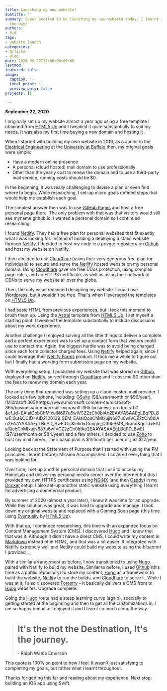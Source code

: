 ```yaml
---
title: Launching my new website!
subtitle: ''
summary: Super excited to be launching my new website today. I learnt so much along
  the way!
authors:
- Sid
tags:
- website launch
categories:
- Article
- Blog
date: 2020-09-22T12:00:00+00:00
lastmod:
featured: false
image:
  caption: ''
  focal_point: ''
  preview_only: false
projects: []

---
```

**September 22, 2020**

I originally set up my website almost a year ago using a free template I obtained from [HTML5 Up](https://html5up.net "HTML5 Up") and I tweaked it quite substantially to suit my needs. It was also my first time buying a new domain and hosting it .

When I started with building my own website in 2019, as a Junior in the [Electrical Engineering](http://engineering.buffalo.edu/ee.html) at the [University at Buffalo](http://engineering.buffalo.edu/) then, my original goals were simple:

* Have a modern online presence
* A personal (cloud hosted) mail domain to use professionally
* Other than the yearly cost to renew the domain and to use a third-party mail service, running costs should be $0.

In the beginning, it was really challenging to devise a plan or even find where to begin. While researching, I set-up micro goals defined steps that would help me establish each goal.

The simplest answer then was to use [GitHub Pages](https://pages.github.com) and host a free personal page there. The only problem with that was that visitors would still see myname.github.io. I wanted a personal domain so I continued researching.

I found [Netlify](https://www.netlify.com). They had a free plan for personal websites that fit exactly what I was looking for. Instead of building a deploying a static website through [Netlify](https://www.netlify.com), I decided to host my code in a private repository on [Github](https://github.com) and host my website on Netlify.

I then decided to use [Cloudflare](https://cloudflare.com) (using their very generous free plan for individuals) to secure and serve the [Netlify](https://www.netlify.com) hosted website on my personal domain. Using [Cloudflare](https://cloudflare.com) gave me free DDos protection, using complex page rules, and an HTTPS certificate, as well as using their network of CDNs to serve my website all over the globe.

Then, the only issue remained designing my website. I could use [Wordpress](https://wordpress.com), but it wouldn't be free. That's when I leveraged the templates on [HTML5 Up](https://html5up.net "HTML5 Up").

I had basic HTML from previous experiences, but I took this moment to brush them up. Using the [Astral](https://html5up.net/astral) template from [HTML5 Up](https://html5up.net "HTML5 Up"), I set myself a starting point. I tweaked the template substantially to include discussions about my work experience.

Another challenge (I enjoyed solving all the little things to deliver a complete and a perfect experience) was to set up a contact form that visitors could use to contact me. Again, the biggest hurdle was to avoid being charged since each form collector charged fees. Using [Netlify](https://www.netlify.com) helped again, since I could leverage their [Netlify Forms](https://www.netlify.com/products/forms/) product. It took me a while to figure out but I finally had a working form submission page on my website.

With everything setup, I published my website that was stored on [Github](https://github.com), deployed on [Netlify](https://www.netlify.com), served through [Cloudflare](https://cloudflare.com) and it cost me $0 other than the fees to renew my domain each year.

The only thing that remained was setting up a cloud-hosted mail provider. I looked at a few options, including: [GSuite](https://gsuite.google.com/pricing.html) ($8/user/month or $96/year), [Microsoft 365](https://www.microsoft.com/en-ca/microsoft-365/business/compare-all-microsoft-365-business-products-b?&ef_id=EAIaIQobChMIxujN687u6wIVCZ2zCh0biAo2EAAYASAAEgLBqPD_BwE:G:s&OCID=AID2100139_SEM_EAIaIQobChMIxujN687u6wIVCZ2zCh0biAo2EAAYASAAEgLBqPD_BwE:G:s&lnkd=Google_O365SMB_Brand&gclid=EAIaIQobChMIxujN687u6wIVCZ2zCh0biAo2EAAYASAAEgLBqPD_BwE) ($7/user/month or $84/year) and a few others. I decided to use [Zoho](https://www.zoho.com) to host my mail server. Their basic plan is $1/month per user or just $12/year.

Looking back at the Statement of Purpose that I started with (using the PM principles I learnt before): Mission Accomplished. I covered everything that I was looking for.

Over time, I set up another personal domain that I use to access my HomeLab and deliver my personal media server over the internet but this I provided my own HTTPS certificates using [NGINX](https://www.nginx.com) (and then [Caddy](https://caddyserver.com)) in my [Docker](https://www.docker.com) setup. I also set-up another static website using everything I learnt for advertising a commercial product.

By summer of 2020 (almost a year later), I knew it was time for an upgrade. While this solution was great, it was hard to upgrade and manage. I took down my original website and replaced with a Coming Soon page (this time using [Eventually](https://html5up.net/eventually) by [HTML5 Up](https://html5up.net/)).


With that up, I continued researching, this time with an expanded focus on Content Management System (CMS). I discovered [Hugo](https://gohugo.io) and I knew that that was it. Although it didn't have a direct CMS, I could write my content in [Markdown]() instead of in HTML, and that was a lot easier. It integrated with Netlify extremely well and Netlify could build my website using the _blueprint_ I provided_._

With a similar arrangement as before, I now transitioned to using [Hugo]() paired with Netlify to build my website. Similar to before, I used [Github](https://github.com) (this time as a public repository) to store my content, [Hugo](https://gohugo.io) as a framework to build the website,  [Netlify](https://www.netlify.com) to run the builds, and [Cloudflare](https://cloudflare.com) to serve it. While I was at it, I also discovered [Forestry](https://forestry.io) – it basically delivers a CMS front to [Hugo](https://gohugo.io) websites. Upgrade complete.

Going the [Hugo](https://gohugo.io) route had a steep learning curve (again), specially to getting started at the beginning and then to get all the customizations in. I am so happy because I enjoyed it and I learnt so much along the way.

> # It's the not the Destination, It's the journey.
>
> \- **Ralph Waldo Emerson**

This quote is 100\% on point to how I feel. It wasn't just satisfying to completing my goals, but rather what I learnt throughout.

Thanks for getting this far and reading about my experience. Next stop: building an iOS app using Swift.
